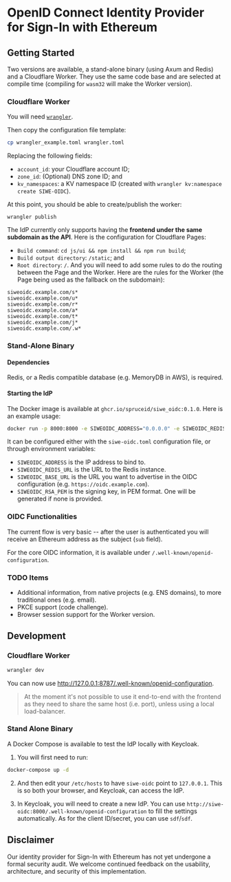 # OpenID Connect Identity Provider for Sign-In with Ethereum

## Getting Started

Two versions are available, a stand-alone binary (using Axum and Redis) and a
Cloudflare Worker. They use the same code base and are selected at compile time
(compiling for `wasm32` will make the Worker version).

### Cloudflare Worker

You will need [`wrangler`](https://github.com/cloudflare/wrangler).

Then copy the configuration file template:
```bash
cp wrangler_example.toml wrangler.toml
```

Replacing the following fields:
- `account_id`: your Cloudflare account ID;
- `zone_id`: (Optional) DNS zone ID; and
- `kv_namespaces`: a KV namespace ID (created with `wrangler kv:namespace create SIWE-OIDC`).

At this point, you should be able to create/publish the worker:
```
wrangler publish
```

The IdP currently only supports having the **frontend under the same subdomain as
the API**. Here is the configuration for Cloudflare Pages:
- `Build command`: `cd js/ui && npm install && npm run build`;
- `Build output directory`: `/static`; and
- `Root directory`: `/`.
And you will need to add some rules to do the routing between the Page and the
Worker. Here are the rules for the Worker (the Page being used as the fallback
on the subdomain):
```
siweoidc.example.com/s*
siweoidc.example.com/u*
siweoidc.example.com/r*
siweoidc.example.com/a*
siweoidc.example.com/t*
siweoidc.example.com/j*
siweoidc.example.com/.w*
```

### Stand-Alone Binary

#### Dependencies

Redis, or a Redis compatible database (e.g. MemoryDB in AWS), is required.

#### Starting the IdP

The Docker image is available at `ghcr.io/spruceid/siwe_oidc:0.1.0`. Here is an
example usage:
```bash
docker run -p 8000:8000 -e SIWEOIDC_ADDRESS="0.0.0.0" -e SIWEOIDC_REDIS_URL="redis://redis" ghcr.io/spruceid/siwe_oidc:latest
```

It can be configured either with the `siwe-oidc.toml` configuration file, or
through environment variables:
* `SIWEOIDC_ADDRESS` is the IP address to bind to.
* `SIWEOIDC_REDIS_URL` is the URL to the Redis instance.
* `SIWEOIDC_BASE_URL` is the URL you want to advertise in the OIDC configuration
  (e.g. `https://oidc.example.com`).
* `SIWEOIDC_RSA_PEM` is the signing key, in PEM format. One will be generated if
  none is provided.

### OIDC Functionalities

The current flow is very basic -- after the user is authenticated you will
receive an Ethereum address as the subject (`sub` field).

For the core OIDC information, it is available under
`/.well-known/openid-configuration`.

### TODO Items

* Additional information, from native projects (e.g. ENS domains), to more
  traditional ones (e.g. email).
* PKCE support (code challenge).
* Browser session support for the Worker version.

## Development

### Cloudflare Worker

```bash
wrangler dev
```
You can now use http://127.0.0.1:8787/.well-known/openid-configuration.

> At the moment it's not possible to use it end-to-end with the frontend as they
> need to share the same host (i.e. port), unless using a local load-balancer.

### Stand Alone Binary

A Docker Compose is available to test the IdP locally with Keycloak.

1. You will first need to run:
```bash
docker-compose up -d
```

2. And then edit your `/etc/hosts` to have `siwe-oidc` point to `127.0.0.1`.
   This is so both your browser, and Keycloak, can access the IdP.

3. In Keycloak, you will need to create a new IdP. You can use
   `http://siwe-oidc:8000/.well-known/openid-configuration` to fill the settings
   automatically. As for the client ID/secret, you can use `sdf`/`sdf`.

## Disclaimer

Our identity provider for Sign-In with Ethereum has not yet undergone a formal
security audit. We welcome continued feedback on the usability, architecture,
and security of this implementation.
